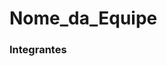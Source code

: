 # Nome_da_Equipe

### Integrantes
[comment]: <> (Cristian Afonso .... , Eurico Santiago Climaco Rodrigues - https://github.com/Santiago1431 , Ian Alvez ......., Pedro Gabriel ....., Pedro Henrrique ....., Samuel Juneo ....)